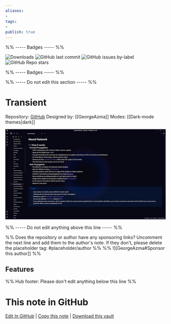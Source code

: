 ```yaml
---
aliases:
- 
tags: 
- 
publish: true
---
```


%% ----- Badges ----- %%

![Downloads](https://img.shields.io/badge/downloads-3829-573E7A?style=for-the-badge&logo=)
![GitHub last commit](https://img.shields.io/github/last-commit/GeorgeAzma/Transient?color=573E7A&label=last%20update&logo=github&style=for-the-badge)
![GitHub issues by-label](https://img.shields.io/github/issues/GeorgeAzma/Transient/help%20wanted?color=573E7A&logo=github&style=for-the-badge) 
![GitHub Repo stars](https://img.shields.io/github/stars/GeorgeAzma/Transient?color=573E7A&logo=github&style=for-the-badge)

%% ----- Badges ----- %%

%% ----- Do not edit this section ----- %%

# Transient

Repository: [GitHub](https://github.com/GeorgeAzma/Transient)
Designed by: [[GeorgeAzma]]
Modes: [[Dark-mode themes|dark]]



![screenshot](https://github.com/GeorgeAzma/Transient/raw/HEAD/theme.png)

%% ----- Do not edit anything above this line ----- %% 

%% Does the repository or author have any sponsoring links? Uncomment the next line and add them to the author's note. If they don't, please delete the placeholder tag: #placeholder/author %%
%% ![[GeorgeAzma#Sponsor this author]] %%


## Features



%% Hub footer: Please don't edit anything below this line %%

# This note in GitHub

<span class="git-footer">[Edit In GitHub](https://github.dev/obsidian-community/obsidian-hub/blob/main/02%20-%20Community%20Expansions/02.05%20All%20Community%20Expansions/Themes/Transient.md "git-hub-edit-note") | [Copy this note](https://raw.githubusercontent.com/obsidian-community/obsidian-hub/main/02%20-%20Community%20Expansions/02.05%20All%20Community%20Expansions/Themes/Transient.md "git-hub-copy-note") | [Download this vault](https://github.com/obsidian-community/obsidian-hub/archive/refs/heads/main.zip "git-hub-download-vault") </span>
